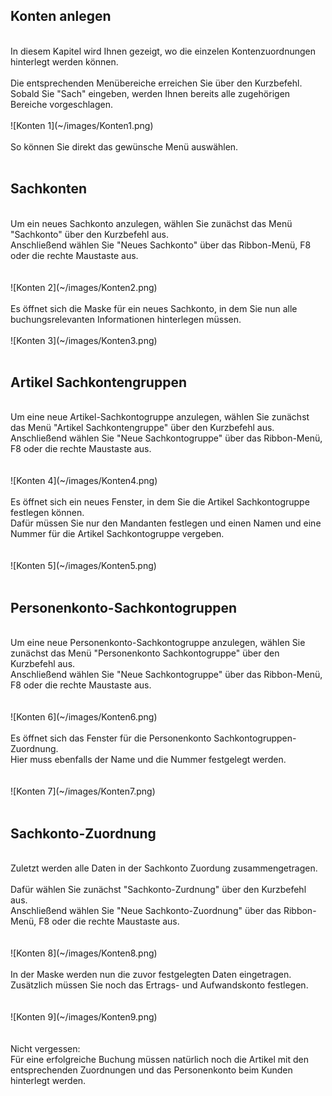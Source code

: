 ## Konten anlegen
<br />
In diesem Kapitel wird Ihnen gezeigt, wo die einzelen Kontenzuordnungen hinterlegt werden können.<br />
<br />
Die entsprechenden Menübereiche erreichen Sie über den Kurzbefehl.<br />
Sobald Sie "Sach" eingeben, werden Ihnen bereits alle zugehörigen Bereiche vorgeschlagen.
<br />
<br />
![Konten 1](~/images/Konten1.png)
<br />
<br />
So können Sie direkt das gewünsche Menü auswählen.<br />
<br />

## Sachkonten
<br />
Um ein neues Sachkonto anzulegen, wählen Sie zunächst das Menü "Sachkonto" über den Kurzbefehl aus.<br />
Anschließend wählen Sie "Neues Sachkonto" über das Ribbon-Menü, F8 oder die rechte Maustaste aus.<br />
<br />
<br />
![Konten 2](~/images/Konten2.png)
<br />
<br />
Es öffnet sich die Maske für ein neues Sachkonto, in dem Sie nun alle buchungsrelevanten Informationen hinterlegen müssen.
<br />
<br />
![Konten 3](~/images/Konten3.png)
<br />
<br />

## Artikel Sachkontengruppen
<br />
Um eine neue Artikel-Sachkontogruppe anzulegen, wählen Sie zunächst das Menü "Artikel Sachkontengruppe" über den Kurzbefehl aus.<br />
Anschließend wählen Sie "Neue Sachkontogruppe" über das Ribbon-Menü, F8 oder die rechte Maustaste aus.<br />
<br />
<br />
![Konten 4](~/images/Konten4.png)
<br />
<br />
Es öffnet sich ein neues Fenster, in dem Sie die Artikel Sachkontogruppe festlegen können.<br />
Dafür müssen Sie nur den Mandanten festlegen und einen Namen und eine Nummer für die Artikel Sachkontogruppe vergeben.<br />
<br />
<br />
![Konten 5](~/images/Konten5.png)
<br />
<br />

## Personenkonto-Sachkontogruppen
<br />
Um eine neue Personenkonto-Sachkontogruppe anzulegen, wählen Sie zunächst das Menü "Personenkonto Sachkontogruppe" über den Kurzbefehl aus.<br />
Anschließend wählen Sie "Neue Sachkontogruppe" über das Ribbon-Menü, F8 oder die rechte Maustaste aus.<br />
<br />
<br />
![Konten 6](~/images/Konten6.png)
<br />
<br />
Es öffnet sich das Fenster für die Personenkonto Sachkontogruppen-Zuordnung.<br />
Hier muss ebenfalls der Name und die Nummer festgelegt werden.<br />
<br />
<br />
![Konten 7](~/images/Konten7.png)
<br />
<br />

## Sachkonto-Zuordnung
<br />
Zuletzt werden alle Daten in der Sachkonto Zuordung zusammengetragen.<br />
<br />
Dafür wählen Sie zunächst "Sachkonto-Zurdnung" über den Kurzbefehl aus.<br />
Anschließend wählen Sie "Neue Sachkonto-Zuordnung" über das Ribbon-Menü, F8 oder die rechte Maustaste aus.<br />
<br />
<br />
![Konten 8](~/images/Konten8.png)
<br />
<br />
In der Maske werden nun die zuvor festgelegten Daten eingetragen.<br />
Zusätzlich müssen Sie noch das Ertrags- und Aufwandskonto festlegen.<br />
<br />
<br />
![Konten 9](~/images/Konten9.png)
<br />
<br />
<br />
Nicht vergessen:<br />
Für eine erfolgreiche Buchung müssen natürlich noch die Artikel mit den entsprechenden Zuordnungen und das Personenkonto beim Kunden hinterlegt werden.


